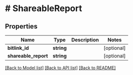 # # ShareableReport

## Properties

Name | Type | Description | Notes
------------ | ------------- | ------------- | -------------
**bitlink_id** | **string** |  | [optional]
**shareable_report** | **string** |  | [optional]

[[Back to Model list]](../../README.md#models) [[Back to API list]](../../README.md#endpoints) [[Back to README]](../../README.md)
